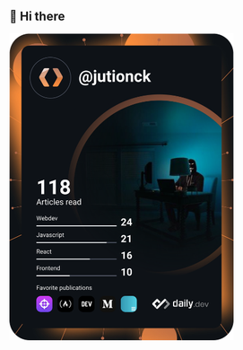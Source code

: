 ## 👋 Hi there

<a href="https://app.daily.dev/jutionck"><img src="https://github.com/jutionck/jutionck/blob/main/devcard.svg" width="400" alt="Jution Candra Kirana's Dev Card"/></a>

